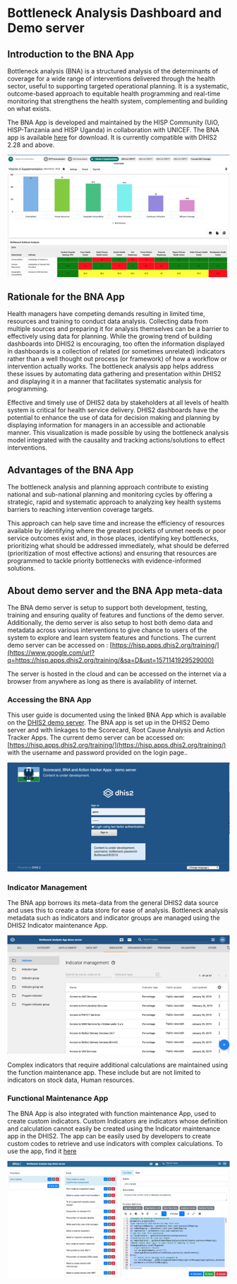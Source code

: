 # Bottleneck Analysis Dashboard and Demo server

## Introduction to the BNA App

Bottleneck analysis (BNA) is a structured analysis of the determinants
of coverage for a wide range of interventions delivered through the
health sector, useful to supporting targeted operational planning. It is
a systematic, outcome-based approach to equitable health programming and
real-time monitoring that strengthens the health system, complementing
and building on what exists.

The BNA App is developed and maintained by the HISP Community (UiO,
HISP-Tanzania and HISP Uganda) in collaboration with UNICEF. The BNA app
is available
[here](https://play.dhis2.org/appstore/app/x7DbGPFXziA) for
download.  It is currently compatible with DHIS2 2.28 and above.   

![Standard layout of the BNA App dashboard](resources/images/image001.png)


## Rationale for the BNA App

Health managers have competing demands resulting in limited time,
resources and training to conduct data analysis. Collecting data from
multiple sources and preparing it for analysis themselves can be a
barrier to effectively using data for planning.  While the growing trend
of building dashboards into DHIS2 is encouraging, too often the
information displayed in dashboards is a collection of related (or
sometimes unrelated) indicators rather than a well thought out process
(or framework) of how a workflow or intervention actually works.  The
bottleneck analysis app helps address these issues by automating data
gathering and presentation within DHIS2 and displaying it in a manner
that facilitates systematic analysis for programming.

Effective and timely use of DHIS2 data by stakeholders at all levels of
health system is critical for health service delivery. DHIS2 dashboards
have the potential to enhance the use of data for decision making and
planning by displaying information for managers in an accessible and
actionable manner. This visualization is made possible by using the
bottleneck analysis model integrated with the causality and tracking
actions/solutions to effect interventions.


## Advantages of the BNA App

The bottleneck analysis and planning approach contribute to existing
national and sub-national planning and monitoring cycles by offering a
strategic, rapid and systematic approach to analyzing key health systems
barriers to reaching intervention coverage targets.

This approach can help save time and increase the efficiency of
resources available by identifying where the greatest pockets of unmet
needs or poor service outcomes exist and, in those places, identifying
key bottlenecks, prioritizing what should be addressed immediately, what
should be deferred (prioritization of most effective actions) and
ensuring that resources are programmed to tackle priority bottlenecks
with evidence-informed solutions.

## About demo server and the BNA App meta-data

The BNA demo server is setup to support both development, testing,
training and ensuring quality of features and functions of the demo
server. Additionally, the demo server is also setup to host both demo
data and metadata across various interventions to give chance to users
of the system to explore and learn system features and functions. The
current demo server can be accessed on :
[https://hisp.apps.dhis2.org/training/](https://www.google.com/url?q=https://hisp.apps.dhis2.org/training/&sa=D&ust=1571141929529000)

The server is hosted in the cloud and can be accessed on the
internet via a browser from anywhere as long as there is availability
of internet.

### Accessing the BNA App                                           

This user guide is documented using the linked BNA App which is available on the
[DHIS2 demo server](https://hisp.apps.dhis2.org/training/). The BNA app is set
up in the DHIS2 Demo server and with linkages to the Scorecard, Root Cause
Analysis and Action Tracker Apps. The current demo server can be accessed
on: [https://hisp.apps.dhis2.org/training/](https://hisp.apps.dhis2.org/training/)
with the username and password provided on the login page..

![Logging and accessing the BNA demo server ](resources/images/image1.png)

### Indicator Management

The BNA app borrows its meta-data from the general DHIS2 data source and uses
this to create a data store for ease of analysis. Bottleneck analysis metadata
such as indicators and indicator groups are managed using the DHIS2 Indicator
maintenance App.

![Indicator maintenance App](resources/images/image28.png)

Complex indicators that require additional calculations are maintained
using the function maintenance app. These include but are not limited to
indicators on stock data, Human resources.

### Functional Maintenance App

The BNA App is also integrated with function maintenance App, used to
create custom indicators. Custom Indicators are indicators whose
definition and calculation cannot easily be created using the Indicator
maintenance app in the DHIS2. The app can be easily used by developers
to create custom codes to retrieve and  use indicators with complex
calculations. To use the app, find it
[here](https://www.google.com/url?q=https://play.dhis2.org/appstore/app/jofgGmsCFr7&sa=D&ust=1571141929532000)

![Function maintenance app](resources/images/image27.png)
